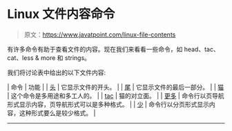 # Linux 文件内容命令

> 原文：<https://www.javatpoint.com/linux-file-contents>

有许多命令有助于查看文件的内容。现在我们来看看一些命令，如 head、tac、cat、less & more 和 strings。

我们将讨论表中给出的以下文件内容:

| 命令 | 功能 |
| [头](linux-head) | 它显示文件的开头。 |
| [尾](linux-tail) | 它显示文件的最后一部分。 |
| [猫](linux-cat) | 这个命令是多用途和多工人的。 |
| [tac](linux-tac) | 猫的对立面。 |
| [更多](linux-more) | 命令行以页导航形式显示内容，页导航形式可以是多种格式。 |
| [少](linux-less) | 命令行以分页形式显示内容，这种形式要么是较少格式。 |

* * *
